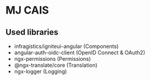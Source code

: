 # MJ CAIS


## Used libraries
* infragistics/igniteui-angular (Components)
* angular-auth-oidc-client (OpenID Connect & OAuth2)
* ngx-permissions (Permissions)
* @ngx-translate/core (Translation)
* ngx-logger (Logging)